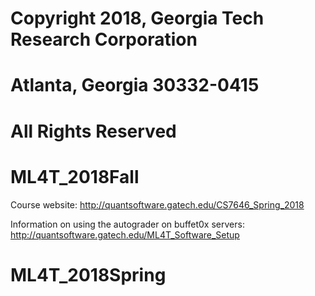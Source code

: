# Copyright 2018, Georgia Tech Research Corporation    
# Atlanta, Georgia 30332-0415     
# All Rights Reserved  

# ML4T_2018Fall
Course website: http://quantsoftware.gatech.edu/CS7646_Spring_2018

Information on using the autograder on buffet0x servers: http://quantsoftware.gatech.edu/ML4T_Software_Setup


# ML4T_2018Spring
